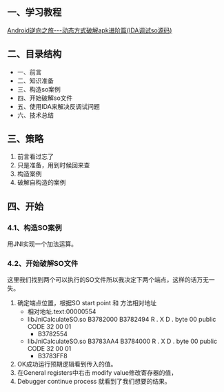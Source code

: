 ## 一、学习教程
[Android逆向之旅---动态方式破解apk进阶篇(IDA调试so源码)](http://blog.csdn.net/jiangwei0910410003/article/details/51500328)

## 二、目录结构
- 一、前言
- 二、知识准备
- 三、构造so案例
- 四、开始破解so文件
- 五、使用IDA来解决反调试问题
- 六、技术总结

## 三、策略
1. 前言看过忘了
2. 只是准备，用到时候回来查
3. 构造案例
4. 破解自构造的案例

## 四、开始
### 4.1、构造SO案例
用JNI实现一个加法运算。
### 4.2、开始破解SO文件
这里我们找到两个可以执行的SO文件所以我决定下两个端点，这样的话万无一失。
1. 确定端点位置，根据SO  start point  和 方法相对地址
    - 相对地址.text:00000554
    - libJniCalculateSO.so B3782000 B3782494 R . X D . byte 00 public CODE 32 00 01
        - B3782554
    - libJniCalculateSO.so B3783AA4 B3784000 R . X D . byte 00 public CODE 32 00 01
        - B3783FF8
2. OK成功运行预期逻辑看到传入的值。
3. 在General registers中右击 modify value修改寄存器的值，
4. Debugger continue process 就看到了我们想要的结果。

